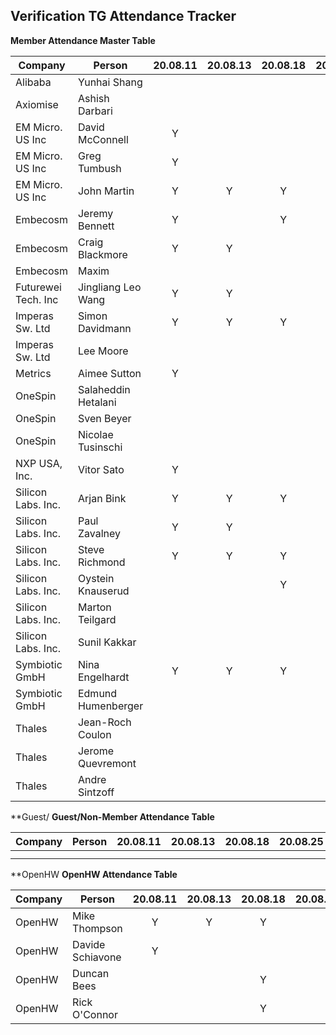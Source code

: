 ## Verification TG Attendance Tracker

**Member Attendance Master Table**


| Company             |  Person            |20.08.11|20.08.13|20.08.18|20.08.25|20.08.27|20.09.01|20.09.08|20.09.10|20.09.15|20.09.22|20.09.24|20.10.08|20.10.20|20.10.27|20.11.05|20.MM.DD|
|---------------------|--------------------|:------:|:------:|:------:|:------:|:------:|:------:|:------:|:------:|:------:|:------:|:------:|:------:|:------:|:------:|:------:|:------:|
| Alibaba             | Yunhai Shang       |        |        |        |        |    Y   |        |        |        |        |        |        |        |        |        |        |        |
| Axiomise            | Ashish Darbari     |        |        |        |        |    Y   |        |        |        |        |        |        |        |        |        |        |    Y   |
| EM Micro. US Inc    | David McConnell    | Y      |        |        |        |        |    Y   |        |        |   Y    |   Y    |        |   Y    |    Y   |        |        |    Y   |
| EM Micro. US Inc    | Greg Tumbush       | Y      |        |        |        |    Y   |    Y   |   Y    |   Y    |   Y    |   Y    |        |   Y    |    Y   |        |        |    Y   |
| EM Micro. US Inc    | John Martin        | Y      |   Y    |    Y   |        |    Y   |    Y   |   Y    |   Y    |   Y    |   Y    |    Y   |   Y    |    Y   |        |    Y   |    Y   |
| Embecosm            | Jeremy Bennett     | Y      |        |    Y   |        |        |    Y   |   Y    |   Y    |        |        |    Y   |   Y    |        |        |        |    Y   |
| Embecosm            | Craig Blackmore    | Y      |   Y    |        |        |        |        |        |        |        |   Y    |        |        |    Y   |        |        |        |
| Embecosm            | Maxim              |        |        |        |        |        |        |        |        |   Y    |        |        |        |        |        |        |        |
| Futurewei Tech. Inc | Jingliang Leo Wang | Y      |   Y    |        |        |    Y   |    Y   |   Y    |   Y    |   Y    |        |   Y    |   Y    |    Y   |        |        |        |
| Imperas Sw. Ltd     | Simon Davidmann    | Y      |   Y    |    Y   |        |        |    Y   |        |   Y    |   Y    |   Y    |    Y   |        |    Y   |        |    Y   |    Y   |
| Imperas Sw. Ltd     | Lee Moore          |        |        |        |    Y   |        |        |   Y    |        |   Y    |   Y    |   Y    |   Y    |        |        |        |        |
| Metrics             | Aimee Sutton       | Y      |        |        |    Y   |        |    Y   |   Y    |        |   Y    |   Y    |        |   Y    |    Y   |        |        |        |
| OneSpin             | Salaheddin Hetalani|        |        |        |    Y   |        |    Y   |   Y    |        |        |        |        |   Y    |        |        |        |        |
| OneSpin             | Sven Beyer         |        |        |        |        |        |        |   Y    |        |   Y    |   Y    |        |        |        |        |        |    Y   |
| OneSpin             | Nicolae Tusinschi  |        |        |        |        |        |        |        |        |        |        |        |   Y    |        |        |        |        |
| NXP USA, Inc.       | Vitor Sato         | Y      |        |        |        |        |        |        |        |        |        |        |        |        |        |        |        |
| Silicon Labs. Inc.  | Arjan Bink         | Y      |   Y    |    Y   |        |        |    Y   |        |        |    Y   |   Y    |        |        |        |        |    Y   |    Y   |
| Silicon Labs. Inc.  | Paul Zavalney      | Y      |   Y    |        |        |        |    Y   |   Y    |   Y    |    Y   |   Y    |        |        |        |        |    Y   |    Y   |
| Silicon Labs. Inc.  | Steve Richmond     | Y      |   Y    |    Y   |        |    Y   |    Y   |   Y    |   Y    |    Y   |   Y    |        |   Y    |    Y   |        |        |    Y   |
| Silicon Labs. Inc.  | Oystein Knauserud  |        |        |    Y   |        |        |    Y   |        |        |    Y   |   Y    |        |   Y    |    Y   |        |        |    Y   |
| Silicon Labs. Inc.  | Marton Teilgard    |        |        |        |        |        |        |        |        |        |        |        |   Y    |        |        |        |        |
| Silicon Labs. Inc.  | Sunil Kakkar       |        |        |        |        |        |        |        |        |        |   Y    |        |   Y    |    Y   |        |        |    Y   |
| Symbiotic GmbH      | Nina Engelhardt    | Y      |   Y    |    Y   |        |        |        |   Y    |   Y    |    Y   |   Y    |    Y   |   Y    |    Y   |        |        |    Y   |
| Symbiotic GmbH      | Edmund Humenberger |        |        |        |        |        |        |        |        |        |        |        |        |    Y   |        |        |        |
| Thales              | Jean-Roch Coulon   |        |        |        |        |        |        |        |   Y    |        |        |        |        |        |        |        |        |
| Thales              | Jerome Quevremont  |        |        |        |        |        |        |        |   Y    |        |        |        |        |        |        |        |        |
| Thales              | Andre Sintzoff     |        |        |        |        |        |        |        |   Y    |        |        |        |        |        |        |        |        |


**Guest/
**Guest/Non-Member Attendance Table**

| Company             |  Person            |20.08.11|20.08.13|20.08.18|20.08.25|20.08.27|20.MM.DD|20.MM.DD|
|---------------------|--------------------|:------:|:------:|:------:|:------:|:------:|:------:|:------:|
|                     |                    |        |        |        |        |        |        |        |
|                     |                    |        |        |        |        |        |        |        |

**OpenHW
**OpenHW Attendance Table**



| Company             |  Person            |20.08.11|20.08.13|20.08.18|20.08.25|20.08.27|20.09.08|20.09.10|20.09.15|20.09.22|20.09.24|20.10.08|20.10.20|20.10.27|20.11.05|20.MM.DD|
|---------------------|--------------------|:------:|:------:|:------:|:------:|:------:|:------:|:------:|:------:|:------:|:------:|:------:|:------:|:------:|:------:|:------:|
| OpenHW              | Mike Thompson      | Y      |    Y   |   Y    |        |    Y   |    Y   |    Y   |    Y   |    Y   |    Y   |    Y   |    Y   |   Y    |   Y    |        |
| OpenHW              | Davide Schiavone   | Y      |        |        |        |        |        |        |        |        |        |        |        |        |        |        |
| OpenHW              | Duncan Bees        |        |        |   Y    |        |        |        |        |        |    Y   |    Y   |    Y   |        |   Y    |   Y    |        |
| OpenHW              | Rick O'Connor      |        |        |   Y    |        |        |    Y   |        |        |    Y   |        |    Y   |    Y   |   Y    |   Y    |        |

